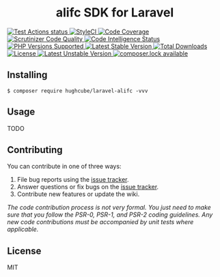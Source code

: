 <h1 align="center">alifc SDK for Laravel</h1>


<p>
    <a href="https://github.com/hughcube-php/laravel-alifc/actions?query=workflow%3ATest">
        <img src="https://github.com/hughcube-php/laravel-alifc/workflows/Test/badge.svg" alt="Test Actions status">
    </a>
    <a href="https://styleci.io/repos/346307844">
        <img src="https://github.styleci.io/repos/346307844/shield?branch=master" alt="StyleCI">
    </a>
    <a href="https://scrutinizer-ci.com/g/hughcube-php/laravel-alifc/?branch=master">
        <img src="https://scrutinizer-ci.com/g/hughcube-php/laravel-alifc/badges/coverage.png?b=master" alt="Code Coverage">
    </a>
    <a href="https://scrutinizer-ci.com/g/hughcube-php/laravel-alifc/?branch=master">
        <img src="https://scrutinizer-ci.com/g/hughcube-php/laravel-alifc/badges/quality-score.png?b=master" alt="Scrutinizer Code Quality">
    </a>
    <a href="https://scrutinizer-ci.com/g/hughcube-php/laravel-alifc/?branch=master">
        <img src="https://scrutinizer-ci.com/g/hughcube-php/laravel-alifc/badges/code-intelligence.svg?b=master" alt="Code Intelligence Status">
    </a>
    <a href="https://github.com/hughcube-php/laravel-alifc">
        <img src="https://img.shields.io/badge/php-%3E%3D%207.0-8892BF.svg" alt="PHP Versions Supported">
    </a>
    <a href="https://packagist.org/packages/hughcube/laravel-alifc">
        <img src="https://poser.pugx.org/hughcube-php/laravel-alifc/version" alt="Latest Stable Version">
    </a>
    <a href="https://packagist.org/packages/hughcube/laravel-alifc">
        <img src="https://poser.pugx.org/hughcube-php/laravel-alifc/downloads" alt="Total Downloads">
    </a>
    <a href="https://github.com/hughcube-php/laravel-alifc/blob/master/LICENSE">
        <img src="https://img.shields.io/badge/license-MIT-428f7e.svg" alt="License">
    </a>
    <a href="https://packagist.org/packages/hughcube/laravel-alifc">
        <img src="https://poser.pugx.org/hughcube-php/laravel-alifc/v/unstable" alt="Latest Unstable Version">
    </a>
    <a href="https://packagist.org/packages/hughcube/laravel-alifc">
        <img src="https://poser.pugx.org/hughcube-php/laravel-alifc/composerlock" alt="composer.lock available">
    </a>
</p>

## Installing

```shell
$ composer require hughcube/laravel-alifc -vvv
```

## Usage

TODO

## Contributing

You can contribute in one of three ways:

1. File bug reports using the [issue tracker](https://github.com/hughcube-php/package/issues).
2. Answer questions or fix bugs on the [issue tracker](https://github.com/hughcube-php/package/issues).
3. Contribute new features or update the wiki.

_The code contribution process is not very formal. You just need to make sure that you follow the PSR-0, PSR-1, and PSR-2 coding guidelines. Any new code contributions must be accompanied by unit tests where applicable._

## License

MIT
